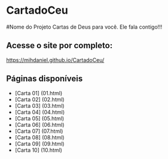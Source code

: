 # CartadoCeu

#Nome do Projeto
Cartas de Deus para você. Ele fala contigo!!!

## Acesse o site por completo:
 https://mihdaniel.github.io/CartadoCeu/

## Páginas disponíveis
- [Carta 01] (01.html)
- [Carta 02] (02.html)
- [Carta 03] (03.html)
- [Carta 04] (04.html)
- [Carta 05] (05.html)
- [Carta 06] (06.html)
- [Carta 07] (07.html)
- [Carta 08] (08.html)
- [Carta 09] (09.html)
- [Carta 10] (10.html)
  
